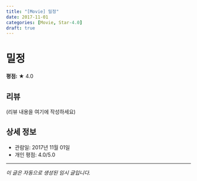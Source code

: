 ```yaml
---
title: "[Movie] 밀정"
date: 2017-11-01
categories: [Movie, Star-4.0]
draft: true
---
```


# 밀정

**평점:** ★ 4.0

## 리뷰

(리뷰 내용을 여기에 작성하세요)

## 상세 정보

- 관람일: 2017년 11월 01일
- 개인 평점: 4.0/5.0

---

*이 글은 자동으로 생성된 임시 글입니다.*

